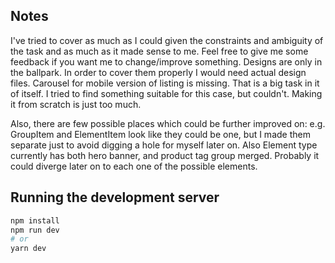 ## Notes

I've tried to cover as much as I could given the constraints and ambiguity of the task and as much as it made sense to me.
Feel free to give me some feedback if you want me to change/improve something.
Designs are only in the ballpark. In order to cover them properly I would need actual design files.
Carousel for mobile version of listing is missing. That is a big task in it of itself. I tried to find something suitable for this case, but couldn't. Making it from scratch is just too much.

Also, there are few possible places which could be further improved on: e.g. GroupItem and ElementItem look like they could be one, but I made them separate just to avoid digging a hole for myself later on. Also Element type currently has both hero banner, and product tag group merged. Probably it could diverge later on to each one of the possible elements.

## Running the development server

```bash
npm install
npm run dev
# or
yarn dev
```
